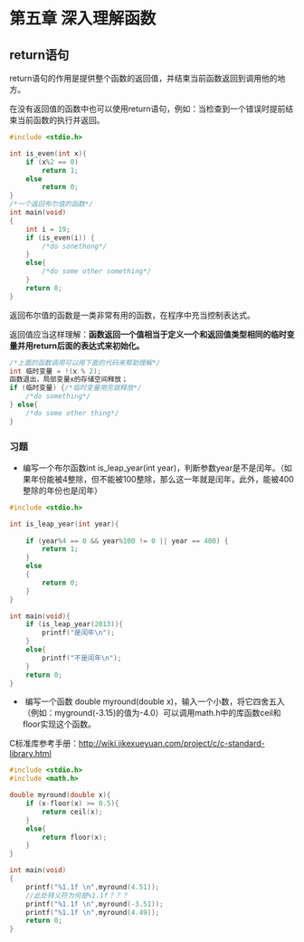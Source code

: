 # 第五章 深入理解函数

## return语句

return语句的作用是提供整个函数的返回值，并结束当前函数返回到调用他的地方。

在没有返回值的函数中也可以使用return语句，例如：当检查到一个错误时提前结束当前函数的执行并返回。

```c
#include <stdio.h>

int is_even(int x){
    if (x%2 == 0)
        return 1;
    else
        return 0;
}
/*一个返回布尔值的函数*/
int main(void)
{
	int i = 19;
	if (is_even(i)) {
        /*do sonethong*/
	}
	else{
        /*do some other something*/
	}
    return 0;
}
```

返回布尔值的函数是一类非常有用的函数，在程序中充当控制表达式。

返回值应当这样理解：**函数返回一个值相当于定义一个和返回值类型相同的临时变量并用return后面的表达式来初始化。**

```c
/*上面的函数调用可以用下面的代码来帮助理解*/
int 临时变量 = !(x % 2);
函数退出，局部变量x的存储空间释放；
if (临时变量) {/*临时变量用完就释放*/
	/*do something*/
} else{
    /*do some other thing*/
}
```

### 习题

- 编写一个布尔函数int is_leap_year(int year)，判断参数year是不是闰年。（如果年份能被4整除，但不能被100整除，那么这一年就是闰年，此外，能被400整除的年份也是闰年）

```c
#include <stdio.h>

int is_leap_year(int year){
    
    if (year%4 == 0 && year%100 != 0 || year == 400) {
        return 1;
    }
    else
    {
        return 0;
    }
}

int main(void){
    if (is_leap_year(2013)){
        printf("是闰年\n");
    }
    else{
        printf("不是闰年\n");
    }
    return 0;
}
```

- ​	编写一个函数 double myround(double x)，输入一个小数，将它四舍五入（例如：myground(-3.15)的值为-4.0）可以调用math.h中的库函数ceil和floor实现这个函数。

C标准库参考手册：http://wiki.jikexueyuan.com/project/c/c-standard-library.html

```c
#include <stdio.h>
#include <math.h>

double myround(double x){
    if (x-floor(x) >= 0.5){
        return ceil(x);
    }
    else{
        return floor(x);
    }
}

int main(void)
{ 
    printf("%1.1f \n",myround(4.51)); 
    //此处转义符为何是%1.1f？？？
    printf("%1.1f \n",myround(-3.51));
    printf("%1.1f \n",myround(4.49));
    return 0;
}
```

